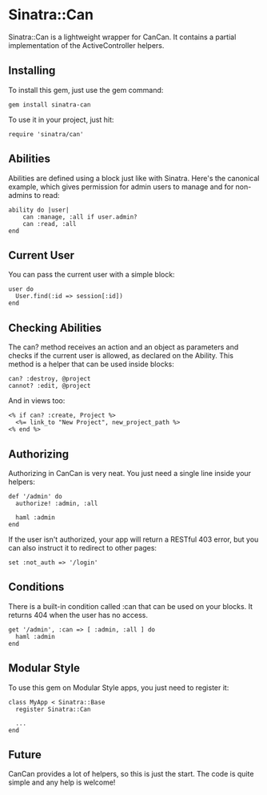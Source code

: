 Sinatra::Can
============

Sinatra::Can is a lightweight wrapper for CanCan. It contains a partial implementation of the ActiveController helpers.

## Installing

To install this gem, just use the gem command:

    gem install sinatra-can

To use it in your project, just hit:

    require 'sinatra/can'

## Abilities

Abilities are defined using a block just like with Sinatra. Here's the canonical example, which gives permission for admin users to manage and for non-admins to read:

    ability do |user|
        can :manage, :all if user.admin?
        can :read, :all
    end

## Current User

You can pass the current user with a simple block:

    user do
      User.find(:id => session[:id])
    end

## Checking Abilities

The can? method receives an action and an object as parameters and checks if the current user is allowed, as declared on the Ability. This method is a helper that can be used inside blocks:

    can? :destroy, @project
    cannot? :edit, @project

And in views too:

    <% if can? :create, Project %>
      <%= link_to "New Project", new_project_path %>
    <% end %>

## Authorizing

Authorizing in CanCan is very neat. You just need a single line inside your helpers:

    def '/admin' do
      authorize! :admin, :all

      haml :admin
    end

If the user isn't authorized, your app will return a RESTful 403 error, but you can also instruct it to redirect to other pages:

    set :not_auth => '/login'

## Conditions

There is a built-in condition called :can that can be used on your blocks. It returns 404 when the user has no access.

    get '/admin', :can => [ :admin, :all ] do
      haml :admin
    end

## Modular Style

To use this gem on Modular Style apps, you just need to register it:

    class MyApp < Sinatra::Base
      register Sinatra::Can

      ...
    end

## Future

CanCan provides a lot of helpers, so this is just the start. The code is quite simple and any help is welcome!
